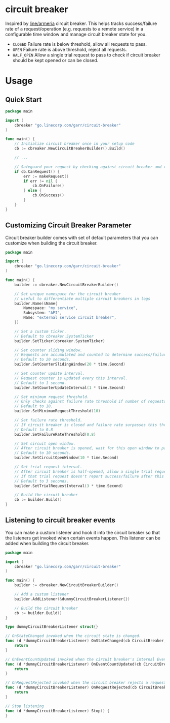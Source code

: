 # circuit breaker

Inspired by [line/armeria](https://github.com/line/armeria) circuit breaker. This helps tracks success/failure rate of a request/operation (e.g. requests to a remote service) in a configurable time window and manage circuit breaker state for you.

* `CLOSED` Failure rate is below threshold, allow all requests to pass.
* `OPEN` Failure rate is above threshold, reject all requests.
* `HALF_OPEN` Allow a single trial request to pass to check if circuit breaker should be kept opened or can be closed.

# Usage

## Quick Start

```go
package main

import (
    cbreaker "go.linecorp.com/garr/circuit-breaker"
)

func main() {
    // Initialize circuit breaker once in your setup code
    cb := cbreaker.NewCircuitBreakerBuilder().Build()

    // ...

    // Safeguard your request by checking against circuit breaker and report success/failure
    if cb.CanRequest() {
        err := makeRequest()
        if err != nil {
            cb.OnFailure()
        } else {
            cb.OnSuccess()
        }
    }
}
```

## Customizing Circuit Breaker Parameter

Circuit breaker builder comes with set of default parameters that you can customize when building the circuit breaker.

```go
package main

import (
    cbreaker "go.linecorp.com/garr/circuit-breaker"
)

func main() {
    builder := cbreaker.NewCircuitBreakerBuilder()

    // Set unique namespace for the circuit breaker
    // useful to differentiate multiple circuit breakers in logs
    builder.Name(&Name{
        Namespace: "my service",
        Subsystem: "API",
        Name: "external service circuit breaker",
    })

    // Set a custom ticker.
    // Default to cbreaker.SystemTicker
    builder.SetTicker(cbreaker.SystemTicker)

    // Set counter sliding window.
    // Requests are accumulated and counted to determine success/failure rate within this sliding window.
    // Default to 20 seconds.
    builder.SetCounterSlidingWindow(20 * time.Second)

    // Set counter update interval.
    // Request counter is updated every this interval.
    // Default to 1 second.
    builder.SetCounterUpdateInterval(1 * time.Second)

    // Set minimum request threshold.
    // Only checks against failure rate threshold if number of requests are above this threshold within a sliding window.
    // Default to 10.
    builder.SetMinimumRequestThreshold(10)

    // Set failure rate threshold.
    // If circuit breaker is closed and failure rate surpasses this threshold, transition state to opened.
    // Default to 0.8
    builder.SetFailureRateThreshold(0.8)

    // Set circuit open window.
    // After circuit breaker is opened, wait for this open window to pass, then transition state to half-opened.
    // Default to 10 seconds.
    builder.SetCircuitOpenWindow(10 * time.Second)

    // Set trial request interval.
    // After circuit breaker is half-opened, allow a single trial request to pass.
    // If that trial request doesn't report success/failure after this interval, allow another trial request to pass.
    // Default to 3 seconds.
    builder.SetTrialRequestInterval(3 * time.Second)

    // Build the circuit breaker
    cb := builder.Build()
}
```

## Listening to circuit breaker events

You can make a custom listener and hook it into the circuit breaker so that the listeners get invoked when certain events happen. This listener can be added when building the circuit breaker.


```go
package main

import (
    cbreaker "go.linecorp.com/garr/circuit-breaker"
)

func main() {
    builder := cbreaker.NewCircuitBreakerBuilder()

    // Add a custom listener
    builder.AddListener(&dummyCircuitBreakerListener{})

    // Build the circuit breaker
    cb := builder.Build()
}

type dummyCircuitBreakerListener struct{}

// OnStateChanged invoked when the circuit state is changed.
func (d *dummyCircuitBreakerListener) OnStateChanged(cb CircuitBreaker, state CircuitState) (err error) {
	return
}

// OnEventCountUpdated invoked when the circuit breaker's internal EventCount is updated.
func (d *dummyCircuitBreakerListener) OnEventCountUpdated(cb CircuitBreaker, eventCount *EventCount) (err error) {
	return
}

// OnRequestRejected invoked when the circuit breaker rejects a request.
func (d *dummyCircuitBreakerListener) OnRequestRejected(cb CircuitBreaker) (err error) {
	return
}

// Stop listening
func (d *dummyCircuitBreakerListener) Stop() {
}
```
